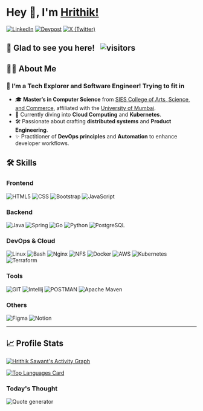 # Hey 👋, I'm [Hrithik!](https://github.com/HrithikSawant/)

[![LinkedIn](https://img.shields.io/badge/LinkedIn-%230A66C2.svg?style=for-the-badge&logo=linkedin&logoColor=white)](https://in.linkedin.com/in/hrithik-sawant-740a46183)
[![Devpost](https://img.shields.io/badge/Devpost-%23003E54.svg?style=for-the-badge&logo=devpost&logoColor=white)](https://devpost.com/HrithikSawant)
[![X (Twitter)](https://img.shields.io/badge/X-%231DA1F2.svg?style=for-the-badge&logo=twitter&logoColor=white)](https://twitter.com/Hrithiks_)

## 🌟 Glad to see you here! &nbsp; ![visitors](https://visitor-badge.laobi.icu/badge?page_id=HrithikSawant.HrithikSawant)

## 👨‍💻 About Me

### 🚀 I’m a **Tech Explorer and Software Engineer! Trying to fit in**

- 🎓 **Master’s in Computer Science** from [SIES College of Arts, Science, and Commerce](http://www.siesascs.edu.in/), affiliated with the [University of Mumbai](https://mu.ac.in/). 
- 🌱 Currently diving into **Cloud Computing** and **Kubernetes**.
- 🛠 Passionate about crafting **distributed systems** and **Product Engineering**.
- ✨ Practitioner of **DevOps principles** and **Automation** to enhance developer workflows.

## 🛠 Skills

### Frontend

![HTML5](https://img.shields.io/badge/HTML5-E34F26?style=for-the-badge&logo=html5&logoColor=white)
![CSS](https://img.shields.io/badge/CSS3-1572B6?style=for-the-badge&logo=css3&logoColor=white)
![Bootstrap](https://img.shields.io/badge/Bootstrap-563D7C?style=for-the-badge&logo=bootstrap&logoColor=white)
![JavaScript](https://img.shields.io/badge/javascript-%23323330.svg?style=for-the-badge&logo=javascript&logoColor=%23F7DF1E)

### Backend

![Java](https://img.shields.io/badge/Java-%23ED8B00.svg?style=for-the-badge&logo=java&logoColor=white)
![Spring](https://img.shields.io/badge/Spring-%236DB33F.svg?style=for-the-badge&logo=spring&logoColor=white)
![Go](https://img.shields.io/badge/Go-00ADD8?style=for-the-badge&logo=go&logoColor=white)
![Python](https://img.shields.io/badge/Python-FFD43B?style=for-the-badge&logo=python&logoColor=darkgreen)
![PostgreSQL](https://img.shields.io/badge/PostgreSQL-%23316192.svg?style=for-the-badge&logo=postgresql&logoColor=white)

### DevOps & Cloud

![Linux](https://img.shields.io/badge/Linux-FCC624?style=for-the-badge&logo=linux&logoColor=black)
![Bash](https://img.shields.io/badge/Bash-%23121011.svg?style=for-the-badge&logo=gnubash&logoColor=white)
![Nginx](https://img.shields.io/badge/Nginx-%23009639.svg?style=for-the-badge&logo=nginx&logoColor=white)
![NFS](https://img.shields.io/badge/NFS-%23FF9900.svg?style=for-the-badge&logoColor=white)
![Docker](https://img.shields.io/badge/Docker-%232496ED.svg?style=for-the-badge&logo=docker&logoColor=white)
![AWS](https://img.shields.io/badge/AWS-%23FF9900.svg?style=for-the-badge&logo=amazonaws&logoColor=white)
![Kubernetes](https://img.shields.io/badge/Kubernetes-%23326CE5.svg?style=for-the-badge&logo=kubernetes&logoColor=white)
![Terraform](https://img.shields.io/badge/Terraform-%23623C3C.svg?style=for-the-badge&logo=terraform&logoColor=white)

### Tools

![GIT](https://img.shields.io/badge/Git-F05032?style=for-the-badge&logo=git&logoColor=white)
![Intellij](https://img.shields.io/badge/Intellij-2C2255?style=for-the-badge&logo=Intellij&logoColor=white)
![POSTMAN](https://img.shields.io/badge/Postman-FF6C37?style=for-the-badge&logo=Postman&logoColor=white)
![Apache Maven](https://img.shields.io/badge/Apache%20Maven-C71A36?style=for-the-badge&logo=Apache%20Maven&logoColor=white)

### Others

![Figma](https://img.shields.io/badge/figma-%23F24E1E.svg?style=for-the-badge&logo=figma&logoColor=white)
![Notion](https://img.shields.io/badge/Notion-%23000000.svg?style=for-the-badge&logo=notion&logoColor=white)

---

## 📈 Profile Stats

[![Hrithik Sawant's Activity Graph](https://github-readme-activity-graph.vercel.app/graph?username=HrithikSawant&bg_color=0d1117&color=56c3ff&line=8d87f7&point=ffcb00&area=true&hide_border=true&theme=radical)](https://github.com/HrithikSawant)

[![Top Languages Card](https://github-readme-stats.vercel.app/api/top-langs/?username=HrithikSawant&layout=compact&theme=radical)](https://github.com/HrithikSawant)

### Today's Thought

![Quote generator](https://quotes-github-readme.vercel.app/api?type=horizontal&theme=radical)
